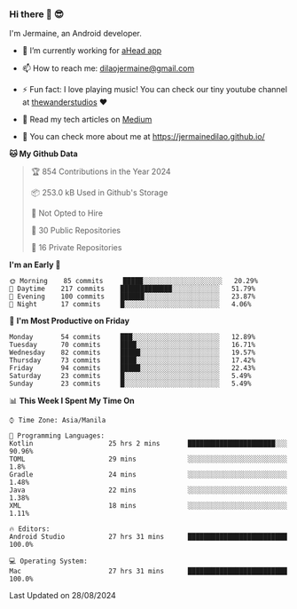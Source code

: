 ### Hi there 👋 😎
I'm Jermaine, an Android developer.

- 🔭 I’m currently working for [aHead app](https://www.ahead-app.com/)

- 📫 How to reach me: dilaojermaine@gmail.com

- ⚡ Fun fact: I love playing music! You can check our tiny youtube channel at [thewanderstudios](https://www.youtube.com/thewanderstudios) ♥️

- 📖 Read my tech articles on [Medium](https://jermainedilao.medium.com/)

- 👀 You can check more about me at https://jermainedilao.github.io/

<!--
**jermainedilao/jermainedilao** is a ✨ _special_ ✨ repository because its `README.md` (this file) appears on your GitHub profile.

Here are some ideas to get you started:

- 🔭 I’m currently working on ...
- 🌱 I’m currently learning ...
- 👯 I’m looking to collaborate on ...
- 🤔 I’m looking for help with ...
- 💬 Ask me about ...
- 📫 How to reach me: ...
- 😄 Pronouns: ...
- ⚡ Fun fact: ...
-->

<!--START_SECTION:waka-->
**🐱 My Github Data** 

> 🏆 854 Contributions in the Year 2024
 > 
> 📦 253.0 kB Used in Github's Storage 
 > 
> 🚫 Not Opted to Hire
 > 
> 📜 30 Public Repositories 
 > 
> 🔑 16 Private Repositories  
 > 
**I'm an Early 🐤** 

```text
🌞 Morning    85 commits     █████░░░░░░░░░░░░░░░░░░░░   20.29% 
🌆 Daytime    217 commits    █████████████░░░░░░░░░░░░   51.79% 
🌃 Evening    100 commits    ██████░░░░░░░░░░░░░░░░░░░   23.87% 
🌙 Night      17 commits     █░░░░░░░░░░░░░░░░░░░░░░░░   4.06%

```
📅 **I'm Most Productive on Friday** 

```text
Monday       54 commits     ███░░░░░░░░░░░░░░░░░░░░░░   12.89% 
Tuesday      70 commits     ████░░░░░░░░░░░░░░░░░░░░░   16.71% 
Wednesday    82 commits     █████░░░░░░░░░░░░░░░░░░░░   19.57% 
Thursday     73 commits     ████░░░░░░░░░░░░░░░░░░░░░   17.42% 
Friday       94 commits     █████░░░░░░░░░░░░░░░░░░░░   22.43% 
Saturday     23 commits     █░░░░░░░░░░░░░░░░░░░░░░░░   5.49% 
Sunday       23 commits     █░░░░░░░░░░░░░░░░░░░░░░░░   5.49%

```


📊 **This Week I Spent My Time On** 

```text
⌚︎ Time Zone: Asia/Manila

💬 Programming Languages: 
Kotlin                   25 hrs 2 mins       ██████████████████████░░░   90.96% 
TOML                     29 mins             ░░░░░░░░░░░░░░░░░░░░░░░░░   1.8% 
Gradle                   24 mins             ░░░░░░░░░░░░░░░░░░░░░░░░░   1.48% 
Java                     22 mins             ░░░░░░░░░░░░░░░░░░░░░░░░░   1.38% 
XML                      18 mins             ░░░░░░░░░░░░░░░░░░░░░░░░░   1.11%

🔥 Editors: 
Android Studio           27 hrs 31 mins      █████████████████████████   100.0%

💻 Operating System: 
Mac                      27 hrs 31 mins      █████████████████████████   100.0%

```


 Last Updated on 28/08/2024
<!--END_SECTION:waka-->
